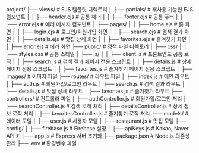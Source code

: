 project/
├── views/                            # EJS 템플릿 디렉토리
│   ├── partials/                     # 재사용 가능한 EJS 컴포넌트
│   │   ├── header.ejs                # 공통 헤더
│   │   ├── footer.ejs                # 공통 푸터
│   │   ├── error.ejs                 # 에러 메시지 컴포넌트
│   ├── pages/
│   │   ├── home.ejs                  # 홈 화면
│   │   ├── login.ejs                 # 로그인/회원가입 화면
│   │   ├── search.ejs                # 검색 결과 화면
│   │   ├── details.ejs               # 맛집 상세 화면
│   │   ├── favorites.ejs             # 즐겨찾기 화면
│   │   ├── error.ejs                 # 에러 화면
├── public/                           # 정적 파일 디렉토리
│   ├── css/
│   │   ├── styles.css                # 공통 스타일
│   ├── js/
│   │   ├── client.js                 # 프론트엔드 공통 로직
│   │   ├── search.js                 # 검색 결과 페이지 전용 스크립트
│   │   ├── details.js                # 상세 페이지 전용 스크립트
│   │   ├── favorites.js              # 즐겨찾기 페이지 전용 스크립트
│   ├── images/                       # 이미지 파일
├── routes/                           # 라우트 파일
│   ├── index.js                      # 메인 라우트
│   ├── auth.js                       # 회원가입/로그인 라우트
│   ├── search.js                     # 검색 결과 라우트
│   ├── details.js                    # 맛집 상세 라우트
│   ├── favorites.js                  # 즐겨찾기 라우트
├── controllers/                      # 컨트롤러 파일
│   ├── authController.js             # 회원가입/로그인 처리
│   ├── searchController.js           # 검색 로직 처리
│   ├── detailsController.js          # 상세 정보 로직 처리
│   ├── favoritesController.js        # 즐겨찾기 로직 처리
├── models/                           # 데이터 모델
│   ├── user.js                       # 사용자 모델
│   ├── restaurant.js                 # 맛집 모델
├── config/
│   ├── firebase.js                   # Firebase 설정
│   ├── apiKeys.js                    # Kakao, Naver API 키
├── app.js                            # Express 서버 초기화
├── package.json                      # Node.js 의존성 관리
├── .env                              # 환경변수 파일
